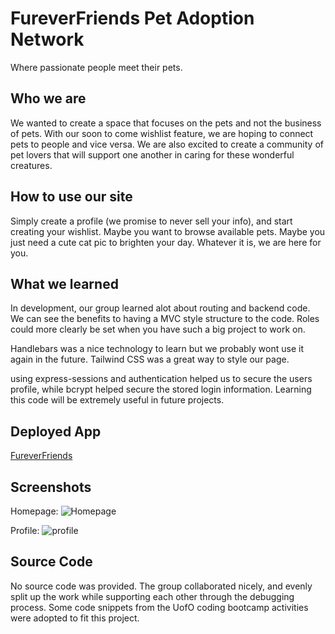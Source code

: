 # FureverFriends Pet Adoption Network

Where passionate people meet their pets.

## Who we are

We wanted to create a space that focuses on the pets and not the business of pets. With our soon to come wishlist feature, we are hoping to connect pets to people and vice versa. We are also excited to create a community of pet lovers that will support one another in caring for these wonderful creatures.

## How to use our site

Simply create a profile (we promise to never sell your info), and start creating your wishlist. Maybe you want to browse available pets. Maybe you just need a cute cat pic to brighten your day. Whatever it is, we are here for you.

## What we learned

In development, our group learned alot about routing and backend code. We can see the benefits to having a MVC style structure to the code. Roles could more clearly be set when you have such a big project to work on.

Handlebars was a nice technology to learn but we probably wont use it again in the future. Tailwind CSS was a great way to style our page.

using express-sessions and authentication helped us to secure the users profile, while bcrypt helped secure the stored login information. Learning this code will be extremely useful in future projects.

## Deployed App

[FureverFriends](https://fureverfriends-hn-c5b749b518a4.herokuapp.com/)

## Screenshots

Homepage:
![Homepage](./public/images/homepage.jpg)

Profile:
![profile](./public/images/profile.jpg)

## Source Code

No source code was provided. The group collaborated nicely, and evenly split up the work while supporting each other through the debugging process. Some code snippets from the UofO coding bootcamp activities were adopted to fit this project.
